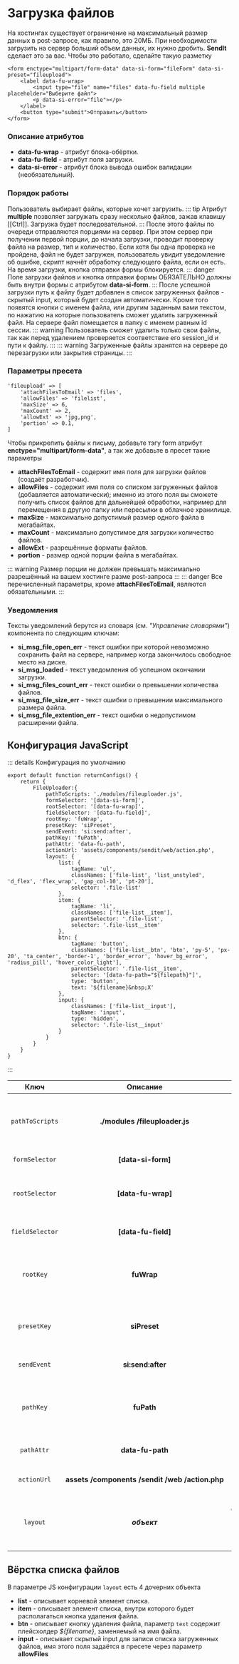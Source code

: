 # Загрузка файлов

На хостингах существует ограничение на максимальный размер данных в post-запросе, как правило, это 20МБ. При необходимости загрузить на сервер больший объем данных, их
нужно дробить. **SendIt** сделает это за вас. Чтобы это работало, сделайте такую разметку

```html:line-numbers
<form enctype="multipart/form-data" data-si-form="fileForm" data-si-preset="fileupload">
    <label data-fu-wrap>
        <input type="file" name="files" data-fu-field multiple placeholder="Выберите файл">
        <p data-si-error="file"></p>
    </label>
    <button type="submit">Отправить</button>    
</form>
```

### Описание атрибутов

* **data-fu-wrap** - атрибут блока-обёртки.
* **data-fu-field** - атрибут поля загрузки.
* **data-si-error** - атрибут блока вывода ошибок валидации (необязательный).

### Порядок работы

Пользователь выбирает файлы, которые хочет загрузить.
::: tip
Атрибут **multiple** позволяет загружать сразу несколько файлов, зажав клавишу [[Ctrl]]. Загрузка будет последовательной.
:::
После этого файлы по очереди отправляются порциями на сервер. При этом сервер при получении первой порции, до начала
загрузки, проводит проверку файла на размер, тип и количество. Если хотя бы одна проверка не пройдена, файл не будет загружен, пользователь увидит уведомление об ошибке,
скрипт начнёт обработку следующего файла, если он есть. На время загрузки, кнопка отправки формы блокируется.
::: danger
Поле загрузки файлов и кнопка отправки формы ОБЯЗАТЕЛЬНО должны быть внутри формы с атрибутом **data-si-form**.
:::
После успешной загрузки путь к файлу будет добавлен в список загруженных файлов - скрытый input, который будет создан автоматически. Кроме того появятся кнопки с именем
файла, или другим заданным вами текстом, по нажатию на которые пользователь сможет удалить загруженный файл. На сервере файл помещается в папку с именем равным id сессии.
::: warning
Пользователь сможет удалить только свои файлы, так как перед удалением проверяется соответствие его session_id и пути к файлу.
:::
::: warning
Загруженные файлы хранятся на сервере до перезагрузки или закрытия страницы.
:::

### Параметры пресета

```php:line-numbers
'fileupload' => [
    'attachFilesToEmail' => 'files',
    'allowFiles' => 'filelist',
    'maxSize' => 6,
    'maxCount' => 2,
    'allowExt' => 'jpg,png',
    'portion' => 0.1,
]
```

Чтобы прикрепить файлы к письму, добавьте тэгу form атрибут **enctype="multipart/form-data"**, а так же добавьте в пресет такие параметры

* **attachFilesToEmail** - содержит имя поля для загрузки файлов (создаёт разработчик).
* **allowFiles** - содержит имя поля со списком загруженных файлов (добавляется автоматически); именно из этого поля вы сможете получить список файлов для дальнейшей
  обработки, например для перемещения в другую папку или пересылки в облачное хранилище.
* **maxSize** - максимально допустимый размер одного файла в мегабайтах.
* **maxCount** - максимально допустимое для загрузки количество файлов.
* **allowExt** - разрешённые форматы файлов.
* **portion** - размер одной порции файла в мегабайтах.

::: warning
Размер порции не должен превышать максимально разрешённый на вашем хостинге разме post-запроса
:::
::: danger
Все перечисленный параметры, кроме **attachFilesToEmail**, являются обязательными.
:::

### Уведомления

Тексты уведомлений берутся из словаря (см. *"Управление словарями"*) компонента по следующим ключам:

* **si_msg_file_open_err** - текст ошибки при которой невозможно сохранить файл на сервере, например когда закончилось свободное место на диске.
* **si_msg_loaded** - текст уведомления об успешном окончании загрузки.
* **si_msg_files_count_err** - текст ошибки о превышении количества файлов.
* **si_msg_file_size_err** - текст ошибки о превышении максимального размера файла.
* **si_msg_file_extention_err** - текст ошибки о недопустимом расширении файла.

## Конфигурация JavaScript

::: details Конфигурация по умолчанию

```js:line-numbers{3-42}
export default function returnConfigs() {
    return {
        FileUploader:{
            pathToScripts: './modules/fileuploader.js',
            formSelector: '[data-si-form]',
            rootSelector: '[data-fu-wrap]',
            fieldSelector: '[data-fu-field]',
            rootKey: 'fuWrap',
            presetKey: 'siPreset',
            sendEvent: 'si:send:after',
            pathKey: 'fuPath',
            pathAttr: 'data-fu-path',
            actionUrl: 'assets/components/sendit/web/action.php',
            layout: {
                list: {
                    tagName: 'ul',
                    classNames: ['file-list', 'list_unstyled', 'd_flex', 'flex_wrap', 'gap_col-10', 'pt-20'],                    
                    selector: '.file-list'
                },
                item: {
                    tagName: 'li',
                    classNames: ['file-list__item'],
                    parentSelector: '.file-list',
                    selector: '.file-list__item'
                },
                btn: {
                    tagName: 'button',
                    classNames: ['file-list__btn', 'btn', 'py-5', 'px-20', 'ta_center', 'border-1', 'border_error', 'hover_bg_error', 'radius_pill', 'hover_color_light'],
                    parentSelector: '.file-list__item',
                    selector: '[data-fu-path="${filepath}"]',
                    type: 'button',
                    text: '${filename}&nbsp;X'
                },
                input: {
                    classNames: ['file-list__input'],
                    tagName: 'input',
                    type: 'hidden',                    
                    selector: '.file-list__input'
                }
            }
        }
    }
}
```

:::

|      Ключ       |                              Описание                               |                         Значение                          |
|:---------------:|:-------------------------------------------------------------------:|:---------------------------------------------------------:|
| `pathToScripts` |                 **./modules&nbsp;/fileuploader.js**                 | путь к модулю, указывается относительно файла *sendit.js* |
| `formSelector`  |                         **[data-si-form]**                          |                      селектор формы                       |
| `rootSelector`  |                         **[data-fu-wrap]**                          |        селектор блока-обёртки поля загрузки фалов         |
| `fieldSelector` |                         **[data-fu-field]**                         |               селектор поля загрузки файлов               |
|    `rootKey`    |                             **fuWrap**                              |      ключ свойства *dataset* селектора блока-обёртки      |
|   `presetKey`   |                            **siPreset**                             |         ключ свойства *dataset* с именем пресета          |
|   `sendEvent`   |                          **si:send:after**                          |                события завершения отправки                |
|    `pathKey`    |                             **fuPath**                              | ключ свойства *dataset* атрибута для записи пути к файлу  |
|   `pathAttr`    |                          **data-fu-path**                           |              атрибут для записи пути к файлу              |
|   `actionUrl`   | **assets&nbsp;/components&nbsp;/sendit&nbsp;/web&nbsp;/action.php** |              путь к файлу-приемнику запроса               |
|    `layout`     |                            **_объект_**                             |   объект описывающий верстку списка загруженных файлов    |


## Вёрстка списка файлов
В параметре JS конфигурации `layout` есть 4 дочерних объекта
* **list** - описывает корневой элемент списка.
* **item** - описывает элемент списка, внутри которого будет располагаться кнопка удаления файла.
* **btn** - описывает кнопку удаления файла, параметр `text` содержит плейсхолдер *${filename}*, заменяемый на имя файла.
* **input** - описывает скрытый input для записи списка загруженных файлов, имя этого поля задаётся в пресете через параметр **allowFiles**
